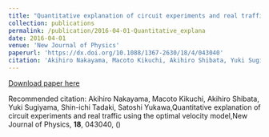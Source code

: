 ```yaml
---
title: "Quantitative explanation of circuit experiments and real traffic using the optimal velocity model"
collection: publications
permalink: /publication/2016-04-01-Quantitative_explana
date: 2016-04-01
venue: 'New Journal of Physics'
paperurl: 'https://dx.doi.org/10.1088/1367-2630/18/4/043040'
citation: 'Akihiro Nakayama, Macoto Kikuchi, Akihiro Shibata, Yuki Sugiyama, Shin-ichi Tadaki, Satoshi Yukawa,Quantitative explanation of circuit experiments and real traffic using the optimal velocity model,New Journal of Physics, <b>18</b>, 043040, ()'
---
```


<a href='https://dx.doi.org/10.1088/1367-2630/18/4/043040'>Download paper here</a>

Recommended citation: Akihiro Nakayama, Macoto Kikuchi, Akihiro Shibata, Yuki Sugiyama, Shin-ichi Tadaki, Satoshi Yukawa,Quantitative explanation of circuit experiments and real traffic using the optimal velocity model,New Journal of Physics, <b>18</b>, 043040, ()